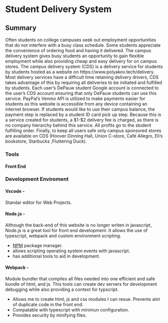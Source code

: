 <h1>Student Delivery System</h1>
<h2>Summary</h2>
<p>Often students on college campuses seek out employment opportunities that do not interfere with a busy class schedule. Some students appreciate the convenience of ordering food and having it delivered. The campus delivery system gives busy students an opportunity to gain flexible employment while also providing cheap and easy delivery for on campus stores. The campus delivery system (CDS) is a delivery service for students by students hosted as a website on https://www.polyakov.tech/delivery. Most delivery services have a difficult time retaining delivery drivers, CDS takes advantage of this by requiring all deliveries to be initiated and fulfilled by students. Each user’s DePauw student Google account is connected to the user’s CDS account ensuring that only DePauw students can use this service. PayPal’s Venmo API is utilized to make payments easier for students as this website is accessible from any device containing an internet browser. If students would like to use their campus balance, the payment step is replaced by a student ID card pick up step.  Because this is a service created for students, a $1-$2 delivery fee is charged, as there is no company hierarchy behind this service. All profits go to the student fulfilling order. Finally, to keep all users safe only campus sponsored stores are available on CDS (Hoover Dinning Hall, Union C-store, Café Allegro, Eli’s bookstore, Starbucks ,Fluttering Duck).
</p>
<h3>Tools</h3>
<h4>Front End</h4>
<h3>Development Enviroment</h3>
<h4>Vscode - </h4><p>Standar editor for Web Projects.</p>
<h4>Node.js - </h4><p>Although the back-end of this website is no longer writen in javascript, Node.js is a great tool for front end development. It allows the use of typescript, webpack and custom environment scripting.<p>
<ul>
<li><a href="#NPMInfo">NPM</a> package manager.</li>
<li>allows scripting operating system events with javascript.</li>
<li>has additional tools to aid in development.</li>
</ul>
<h4>Webpack - </h4><p>Module bundler that compiles all files needed into one efficient and safe bundle of html, and js. This tools can create dev servers for development debugging while also providing a context for typscript.</p>
<ul>
<li>Allows me to  create html, js and css modules I can resue. Prevents alot of duplicate code in the front end.</li>
<li>Compatable with typescript with minimun configuration.</li>
<li>Provides security by minifying files.</li>
</ul>
